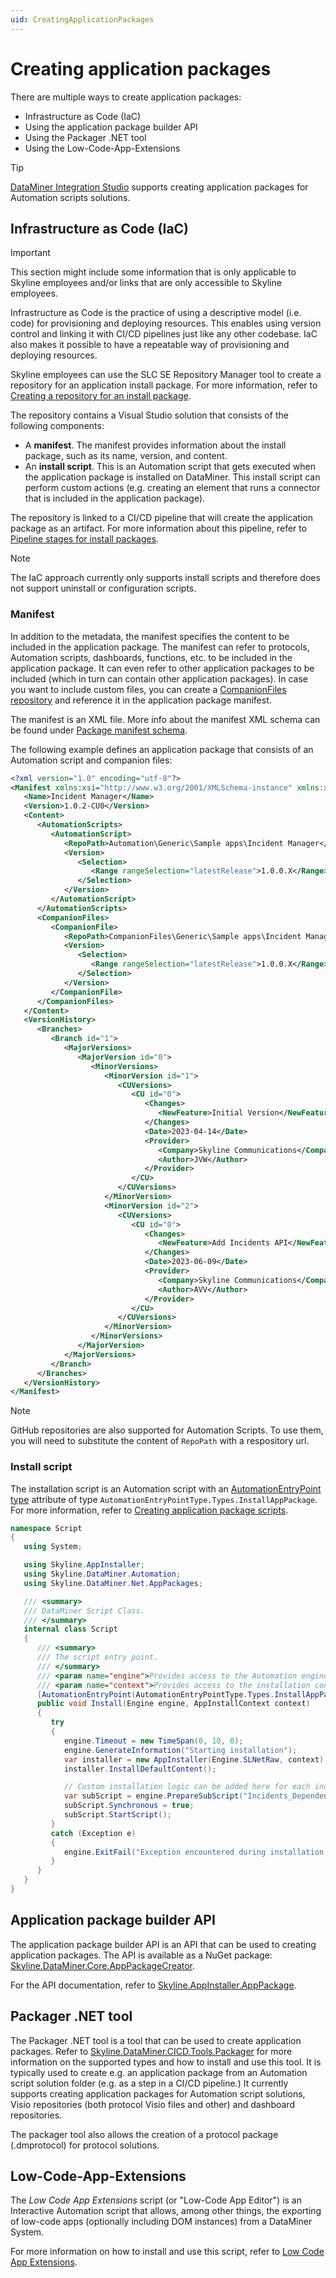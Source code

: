 ```yaml
---
uid: CreatingApplicationPackages
---
```


# Creating application packages

There are multiple ways to create application packages:

- Infrastructure as Code (IaC)
- Using the application package builder API
- Using the Packager .NET tool
- Using the Low-Code-App-Extensions

> [!TIP]
> [DataMiner Integration Studio](xref:Overall_concept_of_the_DataMiner_Integration_Studio) supports creating application packages for Automation scripts solutions.

## Infrastructure as Code (IaC)

> [!IMPORTANT]
> This section might include some information that is only applicable to Skyline employees and/or links that are only accessible to Skyline employees.

Infrastructure as Code is the practice of using a descriptive model (i.e. code) for provisioning and deploying resources. This enables using version control and linking it with CI/CD pipelines just like any other codebase. IaC also makes it possible to have a repeatable way of provisioning and deploying resources.

Skyline employees can use the SLC SE Repository Manager tool to create a repository for an application install package. For more information, refer to [Creating a repository for an install package](xref:Creating_a_repository_for_an_install_package).

The repository contains a Visual Studio solution that consists of the following components:

- A **manifest**. The manifest provides information about the install package, such as its name, version, and content.
- An **install script**. This is an Automation script that gets executed when the application package is installed on DataMiner. This install script can perform custom actions (e.g. creating an element that runs a connector that is included in the application package).

The repository is linked to a CI/CD pipeline that will create the application package as an artifact. For more information about this pipeline, refer to [Pipeline stages for install packages](xref:Pipeline_stages_for_install_packages).

> [!NOTE]
> The IaC approach currently only supports install scripts and therefore does not support uninstall or configuration scripts.

### Manifest

In addition to the metadata, the manifest specifies the content to be included in the application package. The manifest can refer to protocols, Automation scripts, dashboards, functions, etc. to be included in the application package. It can even refer to other application packages to be included (which in turn can contain other application packages). In case you want to include custom files, you can create a [CompanionFiles repository](xref:Repository_types#files) and reference it in the application package manifest.

The manifest is an XML file. More info about the manifest XML schema can be found under [Package manifest schema](xref:SchemaPackageManifest).

The following example defines an application package that consists of an Automation script and companion files:

```xml
<?xml version="1.0" encoding="utf-8"?>
<Manifest xmlns:xsi="http://www.w3.org/2001/XMLSchema-instance" xmlns:xsd="http://www.w3.org/2001/XMLSchema" xmlns="http://www.skyline.be/packageManifest">
   <Name>Incident Manager</Name>
   <Version>1.0.2-CU0</Version>
   <Content>
      <AutomationScripts>
         <AutomationScript>
            <RepoPath>Automation\Generic\Sample apps\Incident Manager</RepoPath>
            <Version>
               <Selection>
                  <Range rangeSelection="latestRelease">1.0.0.X</Range>
               </Selection>
            </Version>
         </AutomationScript>
      </AutomationScripts>
      <CompanionFiles>
         <CompanionFile>
            <RepoPath>CompanionFiles\Generic\Sample apps\Incident Manager</RepoPath>
            <Version>
               <Selection>
                  <Range rangeSelection="latestRelease">1.0.0.X</Range>
               </Selection>
            </Version>
         </CompanionFile>
      </CompanionFiles>
   </Content>
   <VersionHistory>
      <Branches>
         <Branch id="1">
            <MajorVersions>
               <MajorVersion id="0">
                  <MinorVersions>
                     <MinorVersion id="1">
                        <CUVersions>
                           <CU id="0">
                              <Changes>
                                 <NewFeature>Initial Version</NewFeature>
                              </Changes>
                              <Date>2023-04-14</Date>
                              <Provider>
                                 <Company>Skyline Communications</Company>
                                 <Author>JVW</Author>
                              </Provider>
                           </CU>
                        </CUVersions>
                     </MinorVersion>
                     <MinorVersion id="2">
                        <CUVersions>
                           <CU id="0">
                              <Changes>
                                 <NewFeature>Add Incidents API</NewFeature>
                              </Changes>
                              <Date>2023-06-09</Date>
                              <Provider>
                                 <Company>Skyline Communications</Company>
                                 <Author>AVV</Author>
                              </Provider>
                           </CU>
                        </CUVersions>
                     </MinorVersion>
                  </MinorVersions>
               </MajorVersion>
            </MajorVersions>
         </Branch>
      </Branches>
   </VersionHistory>
</Manifest>
```

> [!NOTE]
> GitHub repositories are also supported for Automation Scripts.
> To use them, you will need to substitute the content of ```RepoPath``` with a respository url.

### Install script

The installation script is an Automation script with an [AutomationEntryPoint type](xref:Skyline.DataMiner.Automation.AutomationEntryPointType.Types) attribute of type `AutomationEntryPointType.Types.InstallAppPackage`. For more information, refer to [Creating application package scripts](xref:Creating_app_package_scripts).

```csharp
namespace Script
{
   using System;

   using Skyline.AppInstaller;
   using Skyline.DataMiner.Automation;
   using Skyline.DataMiner.Net.AppPackages;

   /// <summary>
   /// DataMiner Script Class.
   /// </summary>
   internal class Script
   {
      /// <summary>
      /// The script entry point.
      /// </summary>
      /// <param name="engine">Provides access to the Automation engine.</param>
      /// <param name="context">Provides access to the installation context.</param>
      [AutomationEntryPoint(AutomationEntryPointType.Types.InstallAppPackage)]
      public void Install(Engine engine, AppInstallContext context)
      {
         try
         {
            engine.Timeout = new TimeSpan(0, 10, 0);
            engine.GenerateInformation("Starting installation");
            var installer = new AppInstaller(Engine.SLNetRaw, context);
            installer.InstallDefaultContent();

            // Custom installation logic can be added here for each individual install package.
            var subScript = engine.PrepareSubScript("Incidents_Dependencies_Import");
            subScript.Synchronous = true;
            subScript.StartScript();
         }
         catch (Exception e)
         {
            engine.ExitFail("Exception encountered during installation: " + e);
         }
      }
   }
}
```

## Application package builder API

The application package builder API is an API that can be used to creating application packages. The API is available as a NuGet package: [Skyline.DataMiner.Core.AppPackageCreator](https://www.nuget.org/packages/Skyline.DataMiner.Core.AppPackageCreator).

For the API documentation, refer to [Skyline.AppInstaller.AppPackage](xref:Skyline.AppInstaller.AppPackage).

## Packager .NET tool

The Packager .NET tool is a tool that can be used to create application packages. Refer to [Skyline.DataMiner.CICD.Tools.Packager](https://www.nuget.org/packages/Skyline.DataMiner.CICD.Tools.Packager#readme-body-tab) for more information on the supported types and how to install and use this tool. It is typically used to create e.g. an application package from an Automation script solution folder (e.g. as a step in a CI/CD pipeline.) It currently supports creating application packages for Automation script solutions, Visio repositories (both protocol Visio files and other) and dashboard repositories.

The packager tool also allows the creation of a protocol package (.dmprotocol) for protocol solutions.

## Low-Code-App-Extensions

The *Low Code App Extensions* script (or "Low-Code App Editor") is an Interactive Automation script that allows, among other things, the exporting of low-code apps (optionally including DOM instances) from a DataMiner System.

For more information on how to install and use this script, refer to [Low Code App Extensions](https://github.com/SkylineCommunications/Low-Code-App-Extensions).
